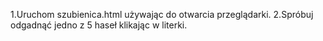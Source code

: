 1.Uruchom szubienica.html używając do otwarcia przeglądarki.
2.Spróbuj odgadnąć jedno z 5 haseł klikając w literki.